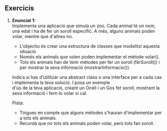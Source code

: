 ## Exercicis

1. <b>Enunciat 1:</b>  
    Implementa una aplicació que simula un zoo. Cada animal té un nom, una edat i ha de fer un soroll específic. 
    A més, alguns animals poden volar, mentre que d'altres no.  
    - L'objectiu és crear una estructura de classes que modelitzi aquesta situació
    - Només els animals que volen poden implementar el mètode volar().
    - Tots els animals han de tenir mètodes per fer un soroll (ferSoroll()) i per mostrar la seva informació (mostrarInformacio()).  
   
   Indica si has d’utilitzar una abstract class o una interface per a cada cas i implementa la teva solució. I posa un exemple  
    d'ús de la teva aplicació, creant un Ocell i un Gos fet soroll, mostrant la seva informació i fent-lo volar si cal.

    Pista:
    - Tingues en compte que alguns mètodes s'hauran d'implementar per a tots els animals.
    - Recorda que no tots els animals poden volar, però tots fan soroll.